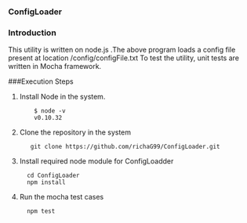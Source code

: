 ### ConfigLoader

### Introduction
This utility is written on node.js .The above program loads a config file present at location /config/configFile.txt
To test the utility, unit tests are written in Mocha framework.

###Execution Steps

1. Install Node in the system.

           $ node -v 
           v0.10.32
    
2. Clone the repository in the system

          git clone https://github.com/richaG99/ConfigLoader.git
      
3. Install required node module for ConfigLoadder

         cd ConfigLoader
         npm install
     
4. Run the mocha test cases  
     
         npm test      
      
  

